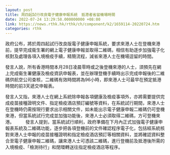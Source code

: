 ```yaml
---
layout: post
title: 周四起試行改良電子健康申報系統　抵港者省留機場時間
date: 2022-07-24 13:29:58.000000000 +08:00
link: https://news.rthk.hk/rthk/ch/component/k2/1659114-20220724.htm
categories: rthk
---
```


政府公布，將於周四起試行改良版電子健康申報系統，要求來港人士在登機來港前，提早完成衞生署的網上電子健康申報並取得二維碼，相信有助逐步加強電子化核對及處理各項入境檢疫手續，精簡流程，減省來港人士在機場逗留的時間。

發言人說，所有香港時間本月28日凌晨零時或之後登機來港的人士，須預先在網上完成衞生署健康及檢疫資訊申報表，並在辦理登機手續時出示完成申報後的二維碼供航空公司查核，二維碼有效時間將為96小時，即來港人士可最早在預定抵港時間的前3天遞交申報表。

發言人又指，來港人士在網上系統除申報各項健康及檢疫事項外，亦將需要提供完成疫苗接種證明文件、指定檢疫酒店預訂編號等資料，在系統試行期間，來港人士在登機時仍需按現行要求出示相關文件，如未能出示電子健康申報二維碼仍可登機來港，但當系統試行完成並加強功能後，來港人士必須取得二維碼，方可登機來港。
　　 
發言人提到，當系統試行順利，政府準備在下月內正式加強電子健康申報表系統及二維碼功能，逐步把各項登機前的文件確認程序電子化，包括經系統核對來港人士申報的疫苗接種證明和指定檢疫酒店預訂等相關資料，並將確認資料整合至電子健康申報二維碼，讓來港人士可憑該二維碼，進行登機前及抵港後所需的入境檢疫、「檢測待行」和閉環轉送往指定檢疫酒店等程序。

